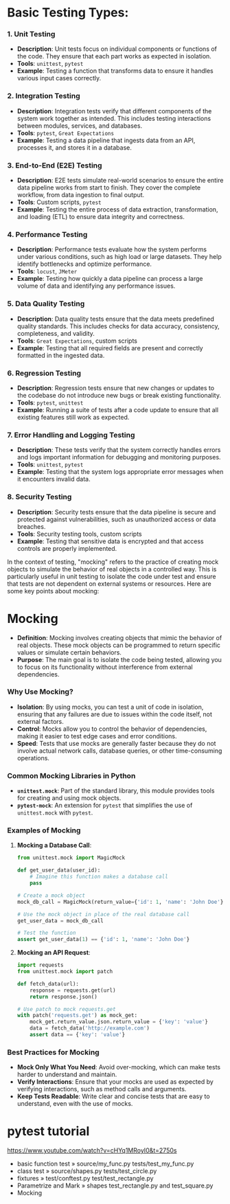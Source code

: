 # Basic Testing Types:

### 1. **Unit Testing**
- **Description**: Unit tests focus on individual components or functions of the code. They ensure that each part works as expected in isolation.
- **Tools**: `unittest`, `pytest`
- **Example**: Testing a function that transforms data to ensure it handles various input cases correctly.

### 2. **Integration Testing**
- **Description**: Integration tests verify that different components of the system work together as intended. This includes testing interactions between modules, services, and databases.
- **Tools**: `pytest`, `Great Expectations`
- **Example**: Testing a data pipeline that ingests data from an API, processes it, and stores it in a database.

### 3. **End-to-End (E2E) Testing**
- **Description**: E2E tests simulate real-world scenarios to ensure the entire data pipeline works from start to finish. They cover the complete workflow, from data ingestion to final output.
- **Tools**: Custom scripts, `pytest`
- **Example**: Testing the entire process of data extraction, transformation, and loading (ETL) to ensure data integrity and correctness.

### 4. **Performance Testing**
- **Description**: Performance tests evaluate how the system performs under various conditions, such as high load or large datasets. They help identify bottlenecks and optimize performance.
- **Tools**: `locust`, `JMeter`
- **Example**: Testing how quickly a data pipeline can process a large volume of data and identifying any performance issues.

### 5. **Data Quality Testing**
- **Description**: Data quality tests ensure that the data meets predefined quality standards. This includes checks for data accuracy, consistency, completeness, and validity.
- **Tools**: `Great Expectations`, custom scripts
- **Example**: Testing that all required fields are present and correctly formatted in the ingested data.

### 6. **Regression Testing**
- **Description**: Regression tests ensure that new changes or updates to the codebase do not introduce new bugs or break existing functionality.
- **Tools**: `pytest`, `unittest`
- **Example**: Running a suite of tests after a code update to ensure that all existing features still work as expected.

### 7. **Error Handling and Logging Testing**
- **Description**: These tests verify that the system correctly handles errors and logs important information for debugging and monitoring purposes.
- **Tools**: `unittest`, `pytest`
- **Example**: Testing that the system logs appropriate error messages when it encounters invalid data.

### 8. **Security Testing**
- **Description**: Security tests ensure that the data pipeline is secure and protected against vulnerabilities, such as unauthorized access or data breaches.
- **Tools**: Security testing tools, custom scripts
- **Example**: Testing that sensitive data is encrypted and that access controls are properly implemented.


In the context of testing, "mocking" refers to the practice of creating mock objects to simulate the behavior of real objects in a controlled way. This is particularly useful in unit testing to isolate the code under test and ensure that tests are not dependent on external systems or resources. Here are some key points about mocking:

# Mocking

- **Definition**: Mocking involves creating objects that mimic the behavior of real objects. These mock objects can be programmed to return specific values or simulate certain behaviors.
- **Purpose**: The main goal is to isolate the code being tested, allowing you to focus on its functionality without interference from external dependencies.

### **Why Use Mocking?**
- **Isolation**: By using mocks, you can test a unit of code in isolation, ensuring that any failures are due to issues within the code itself, not external factors.
- **Control**: Mocks allow you to control the behavior of dependencies, making it easier to test edge cases and error conditions.
- **Speed**: Tests that use mocks are generally faster because they do not involve actual network calls, database queries, or other time-consuming operations.

### **Common Mocking Libraries in Python**
- **`unittest.mock`**: Part of the standard library, this module provides tools for creating and using mock objects.
- **`pytest-mock`**: An extension for `pytest` that simplifies the use of `unittest.mock` with `pytest`.

### **Examples of Mocking**
1. **Mocking a Database Call**:
   ```python
   from unittest.mock import MagicMock

   def get_user_data(user_id):
       # Imagine this function makes a database call
       pass

   # Create a mock object
   mock_db_call = MagicMock(return_value={'id': 1, 'name': 'John Doe'})

   # Use the mock object in place of the real database call
   get_user_data = mock_db_call

   # Test the function
   assert get_user_data(1) == {'id': 1, 'name': 'John Doe'}
   ```

2. **Mocking an API Request**:
   ```python
   import requests
   from unittest.mock import patch

   def fetch_data(url):
       response = requests.get(url)
       return response.json()

   # Use patch to mock requests.get
   with patch('requests.get') as mock_get:
       mock_get.return_value.json.return_value = {'key': 'value'}
       data = fetch_data('http://example.com')
       assert data == {'key': 'value'}
   ```

### **Best Practices for Mocking**
- **Mock Only What You Need**: Avoid over-mocking, which can make tests harder to understand and maintain.
- **Verify Interactions**: Ensure that your mocks are used as expected by verifying interactions, such as method calls and arguments.
- **Keep Tests Readable**: Write clear and concise tests that are easy to understand, even with the use of mocks.

# pytest tutorial

https://www.youtube.com/watch?v=cHYq1MRoyI0&t=2750s


- basic function test »  source/my_func.py tests/test_my_func.py
- class test » source/shapes.py tests/test_circle.py
- fixtures » test/conftest.py test/test_rectangle.py
- Parametrize and Mark  » shapes test_rectangle.py and test_square.py
- Mocking